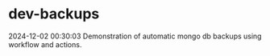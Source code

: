 # dev-backups
2024-12-02 00:30:03 Demonstration of automatic mongo db backups using workflow and actions.
